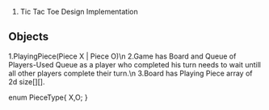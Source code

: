 1. Tic Tac Toe Design Implementation

Objects
------------
1.PlayingPiece(Piece X | Piece O)\n
2.Game has Board and Queue of Players-Used Queue as a player who completed his turn needs to wait untill all other players complete their turn.\n
3.Board has Playing Piece array of 2d size[][].

enum PieceType{
X,O;
}
